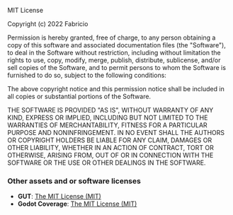 MIT License

Copyright (c) 2022 Fabricio

Permission is hereby granted, free of charge, to any person obtaining a copy
of this software and associated documentation files (the "Software"), to deal
in the Software without restriction, including without limitation the rights
to use, copy, modify, merge, publish, distribute, sublicense, and/or sell
copies of the Software, and to permit persons to whom the Software is
furnished to do so, subject to the following conditions:

The above copyright notice and this permission notice shall be included in all
copies or substantial portions of the Software.

THE SOFTWARE IS PROVIDED "AS IS", WITHOUT WARRANTY OF ANY KIND, EXPRESS OR
IMPLIED, INCLUDING BUT NOT LIMITED TO THE WARRANTIES OF MERCHANTABILITY,
FITNESS FOR A PARTICULAR PURPOSE AND NONINFRINGEMENT. IN NO EVENT SHALL THE
AUTHORS OR COPYRIGHT HOLDERS BE LIABLE FOR ANY CLAIM, DAMAGES OR OTHER
LIABILITY, WHETHER IN AN ACTION OF CONTRACT, TORT OR OTHERWISE, ARISING FROM,
OUT OF OR IN CONNECTION WITH THE SOFTWARE OR THE USE OR OTHER DEALINGS IN THE
SOFTWARE.


### Other assets and or software licenses ###
- **GUT**: [The MIT License (MIT)](https://github.com/bitwes/Gut/blob/main/addons/gut/LICENSE.md)
- **Godot Coverage**: [The MIT License (MIT)](https://github.com/jamie-pate/godot-code-coverage/blob/main/LICENSE)